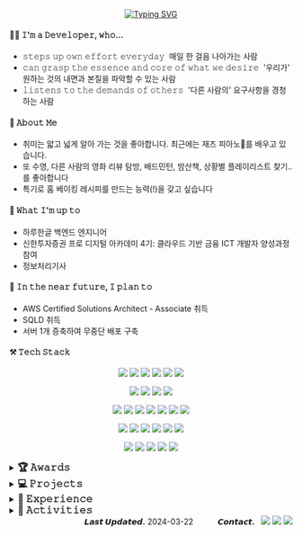 <div align="center">
  <a href="https://git.io/typing-svg"><img src="https://readme-typing-svg.demolab.com?font=Josefin+Sans&size=30&duration=2000&pause=1000&color=6E85B7&center=true&width=435&lines=Hi%2C+I'm+KYEONGSEO+CHOI" alt="Typing SVG" /></a>
</div>

<div><h4>👩‍💻 𝙸'𝚖 𝚊 𝙳𝚎𝚟𝚎𝚕𝚘𝚙𝚎𝚛, 𝚠𝚑𝚘... </h4>
  <ul>
   <li>𝚜𝚝𝚎𝚙𝚜 𝚞𝚙 𝚘𝚠𝚗 𝚎𝚏𝚏𝚘𝚛𝚝 𝚎𝚟𝚎𝚛𝚢𝚍𝚊𝚢 &nbsp;매일 한 걸음 나아가는 사람</li>
   <li>𝚌𝚊𝚗 𝚐𝚛𝚊𝚜𝚙 𝚝𝚑𝚎 𝚎𝚜𝚜𝚎𝚗𝚌𝚎 𝚊𝚗𝚍 𝚌𝚘𝚛𝚎 𝚘𝚏 𝚠𝚑𝚊𝚝 𝚠𝚎 𝚍𝚎𝚜𝚒𝚛𝚎 &nbsp;'우리가' 원하는 것의 내면과 본질을 파악할 수 있는 사람</li>
   <li>𝚕𝚒𝚜𝚝𝚎𝚗𝚜 𝚝𝚘 𝚝𝚑𝚎 𝚍𝚎𝚖𝚊𝚗𝚍𝚜 𝚘𝚏 𝚘𝚝𝚑𝚎𝚛𝚜 &nbsp;'다른 사람의' 요구사항을 경청하는 사람</li>
  </ul>
</div>

<div><h4>🍋 𝙰𝚋𝚘𝚞𝚝 𝙼𝚎 </h4>
  <ul>
   <li>취미는 얇고 넓게 알아 가는 것을 좋아합니다. 최근에는 재즈 피아노🎹를 배우고 있습니다.</li>
   <li>또 수영, 다른 사람의 영화 리뷰 탐방, 배드민턴, 밤산책, 상황별 플레이리스트 찾기.. 를 좋아합니다</li>
   <li>특기로 홈 베이킹 레시피를 만드는 능력(!)을 갖고 싶습니다</li>
  </ul>
</div>

<div><h4>🐢 𝚆𝚑𝚊𝚝 𝙸'𝚖 𝚞𝚙 𝚝𝚘 </h4>
  <ul>
   <li>하루한글 백엔드 엔지니어</li>
   <li>신한투자증권 프로 디지털 아카데미 4기: 클라우드 기반 금융 ICT 개발자 양성과정 참여</li>
   <li>정보처리기사</li>
  </ul>
</div>

<div><h4>🎯 𝙸𝚗 𝚝𝚑𝚎 𝚗𝚎𝚊𝚛 𝚏𝚞𝚝𝚞𝚛𝚎, 𝙸 𝚙𝚕𝚊𝚗 𝚝𝚘 </h4>
  <ul>
   <li>AWS Certified Solutions Architect - Associate 취득 </li>
   <li>SQLD 취득</li>
   <li>서버 1개 증축하여 무중단 배포 구축</li>
  </ul>
</div>


<!-- <div align="center"> <h3>⚒ 𝚃𝙴𝙲𝙷 𝚂𝚃𝙰𝙲𝙺</h3> </div> -->
<h4>⚒ 𝚃𝚎𝚌𝚑 𝚂𝚝𝚊𝚌𝚔</h4>
<div align="center">
<p> 
  <img src="https://img.shields.io/badge/Java-007396?style=flat-square&logo=Java&logoColor=white"/>
  <img src="https://img.shields.io/badge/python-3776AB?style=flat-square&logo=python&logoColor=white">
  <img src="https://img.shields.io/badge/c++-00599C?style=flat-square&logo=c%2B%2B&logoColor=white">
  <img src="https://img.shields.io/badge/javascript-F7DF1E?style=flat-square&logo=javascript&logoColor=black"> 
  <img src="https://img.shields.io/badge/html5-E34F26?style=flat-square&logo=html5&logoColor=white"> 
  <img src="https://img.shields.io/badge/css-1572B6?style=flat-square&logo=css3&logoColor=white"> 
</p>
<p>
  <img src="https://img.shields.io/badge/Spring Boot-6DB33F?style=flat-square&logo=SpringBoot&logoColor=white"/>
  <img src="https://img.shields.io/badge/Postman-FF6C37?style=flat-square&logo=postman&logoColor=white"/>
  <img src="https://img.shields.io/badge/Spring Data JPA-6DB33F?style=flat-square&logo=spring&logoColor=white"/>
  <img src="https://img.shields.io/badge/Node.js-339933?style=flat-square&logo=nodedotjs&logoColor=white"/>
<!--  <img src="https://img.shields.io/badge/React-61DAFB?style=flat-square&logo=React&logoColor=black"/>
  <img src="https://img.shields.io/badge/jquery-0769AD?style=flat-square&logo=jquery&logoColor=white">
  <img src="https://img.shields.io/badge/Android-3DDC84?style=flat-square&logo=Android&logoColor=white"/>         -->
</p>
<p>
  <img src="https://img.shields.io/badge/Apache Tomcat-F8DC75?style=flat-square&logo=apachetomcat&logoColor=black"/>
  <img src="https://img.shields.io/badge/AWS RDS-527FFF?style=flat-square&logo=amazonrds&logoColor=white"/>
  <img src="https://img.shields.io/badge/AWS ec2-FF9900?style=flat-square&logo=amazonec2&logoColor=white"/>
  <img src="https://img.shields.io/badge/AWS S3-527FFF?style=flat-square&logo=amazons3&logoColor=white"/>
  <img src="https://img.shields.io/badge/Github Actions-2088FF?style=flat-square&logo=githubactions&logoColor=white"/>
  <img src="https://img.shields.io/badge/Grafana-F46800?style=flat-square&logo=grafana&logoColor=white"/>
  <img src="https://img.shields.io/badge/Prometheus-E6522C?style=flat-square&logo=prometheus&logoColor=white"/>
</p>
<p>
  <img src="https://img.shields.io/badge/Linux-FCC624?style=flat-square&logo=linux&logoColor=white"/>
  <img src="https://img.shields.io/badge/Ubuntu 18.04, 20.04-E95420?style=flat-square&logo=ubuntu&logoColor=white"/>
  <img src="https://img.shields.io/badge/Synology NAS-B5B5B6?style=flat-square&logo=synology&logoColor=black"/>
  <img src="https://img.shields.io/badge/Firebase-FFCA28?style=flat-square&logo=firebase&logoColor=white">
  <img src="https://img.shields.io/badge/Oracle-F80000?style=flat-square&logo=oracle&logoColor=white"/>
  <img src="https://img.shields.io/badge/MySQL-4479A1?style=flat-square&logo=mysql&logoColor=white"/>
</p>
<p>
  <img src="https://img.shields.io/badge/Docker-2496ED?style=flat-square&logo=Docker&logoColor=white"/>
  <img src="https://img.shields.io/badge/Git-F05032?style=flat-square&logo=git&logoColor=white"/>
  <img src="https://img.shields.io/badge/Slack-4A154B?style=flat-square&logo=Slack&logoColor=white"/>
  <img src="https://img.shields.io/badge/Notion-000000?style=flat-square&logo=notion&logoColor=white"/>
  <img src="https://img.shields.io/badge/Discord-5865F2?style=flat-square&logo=discord&logoColor=white"/>
</p>
</div>

<!-- 로고 아이콘은 https://simpleicons.org/ 이곳에서 가져오기 
DETAILS: <img src="https://img.shields.io/badge/표시할 이름-배경 색상?style=flat-square&logo=로고 아이콘 가져오기&logoColor=로고 색상"/>
  <img src="https://img.shields.io/badge/ - ?style=flat-square&logo= &logoColor=white"/>
-->

<details>
<summary><strong style="font-size: larger;">🏆 𝙰𝚠𝚊𝚛𝚍𝚜</strong></summary>
  <div>
    <ul>
      <li>[Huawei ICT Academy] <b>Hauwei ICT Competition 2023-2024 Korea</b> - National Competition: <b>Cloud Track 4th Awards</b>, 2023.12 <br/></li>
      <li>[한국수자원공사] 제3회 SDGs 소셜벤처 챔피언십 - 동상, 2023.11</li>
    </ul>
  </div>
</details>
<details>
<summary><strong style="font-size: larger;">💻 𝙿𝚛𝚘𝚓𝚎𝚌𝚝𝚜</strong></summary>
  <div>
    <ul>
      <li><b>한글 교육 애플리케이션 하루한글</b> 백엔드 개발, 2023.07 ~ current <br/></li>
      <li><a href="https://www.eiric.or.kr/literature/ser_view.php?SnxGubun=INME&mode=&searchCate=literature&more=Y&research=Y&re_q1=&gu=INME001G7&cmd=qryview&SnxIndxNum=248605&rownum=2&totalCnt=12&q1_t=7KO87KKF7ZmU&listUrl=L3NlYXJjaC9yZXN1bHQucGhwP1NueEd1YnVuPUlOTUUmbW9kZT0mc2VhcmNoQ2F0ZT1saXRlcmF0dXJlJnExPSVDMSVENiVDMSVCRSVDOCVBRCZtb3JlPVkmZjE9TU4mcmVzZWFyY2g9WSZyZV9xMT0=&q1=%C1%D6%C1%BE%C8%AD"><b>스마트미러를 활용한 노인 건강 증진 자세 분류 시스템</b></a>, 2022.03 ~ 2022.12</li>
      <li><a href="https://github.com/kyeongseo90/RedCedarDetection">Red Cedar Tree를 감지하기 위한 <b>‘Haar Cascade‘와 ‘YOLOv4‘ 모델의 성능 비교</b></a>, 2021.10 ~ 2021.12 </li>
      <li><a href="https://github.com/kyeongseo90/CleanDining2">CleanDining: 위생 음식점 지도 서비스</a>, 2022.10 ~ 2022.12</li>
      <li>기업사회프로젝트 <b>뉴로서킷 두피 측정 머신러닝 모델 및 데모 웹 개발</b>,  2022.07 ~ 2023.03 </li>
      <li><a href="http://ktccs.kips.or.kr/digital-library/25826"><b>에지 컴퓨팅 환경에서 비콘을 활용한 특수건물 화재 경보 시스템 개선 방안 연구</b></a>, 2021.03 ~ 2021.07 </li>
    </ul>
  </div>
</details>
<details>
<summary><strong style="font-size: larger;">🎫 𝙴𝚡𝚙𝚎𝚛𝚒𝚎𝚗𝚌𝚎</strong></summary>
  <div>
    <ul>
      <li>창업동아리 <b>‘GND’ 백엔드 개발자</b>, 2023.07 ~ current <br/></li>
      <li><b>인공지능 연구실 서버관리자</b>, 2022.01 ~ 2023.06</li>
      <li>SW 동아리 ‘FARM’ 운영진, 2022.03 ~ 2023.02 </li>
      <li><b>K-Square Capstone Design Program at Purdue Univ</b>, 2021.10 - 12</li>
      <li><b>CPLEX 활용 Crew Pairing 알고리즘</b> 개발 연구원, 2022.03 </li>
    </ul>
  </div>
</details>
<details>
<summary><strong style="font-size: larger;">🎨 𝙰𝚌𝚝𝚒𝚟𝚒𝚝𝚒𝚎𝚜</strong></summary>
  <div>
    <ul>
      <li> 삼성생명 금융 아카데미, 2023.08 <br/></li>
    </ul>
  </div>
</details>

<!--
[![Solved.ac Profile](http://mazassumnida.wtf/api/generate_badge?boj=rudtjml21)](https://solved.ac/rudtjml21)
![GitHub stats](https://github-readme-stats.vercel.app/api?username=kyeongseo90&show_icons=true&theme=Gradient)  
-->

<div align="right"> 
  <b>𝙇𝙖𝙨𝙩 𝙐𝙥𝙙𝙖𝙩𝙚𝙙.</b> 2024-03-22 &nbsp;&nbsp;&nbsp;&nbsp; &nbsp;&nbsp;&nbsp;&nbsp;
  <b>𝘾𝙤𝙣𝙩𝙖𝙘𝙩.</b> &nbsp;
  <a href="https://www.linkedin.com/in/%EA%B2%BD%EC%84%9C-%EC%B5%9C-60298325a?utm_source=share&utm_campaign=share_via&utm_content=profile&utm_medium=android_app"><img src="https://img.shields.io/badge/LinkedIn-0A66C2?style=flat-square&logo=linkedin&logoColor=white"/></a>
  <a href="mailto:rudtj9099@gmail.com"><img src="https://img.shields.io/badge/Email-EA4335?style=flat-square&logo=gmail&logoColor=white"/></a> 
  <a href="https://velog.io/@froajnzd"><img src="https://img.shields.io/badge/Velog-20C997?style=flat-square&logo=velog&logoColor=white"/></a>
</div>

<!--
[![Velog](https://velog-readme-stats.vercel.app/api?name=froajnzd)](https://velog.io/@froajnzd) 

  &nbsp;&nbsp;
  <a href="mailto:rudtj9099@gmail.com">rudtj9099@gmail.com</a> &nbsp;&nbsp;&nbsp;
  https://velog.io/@froajnzd 
-->
